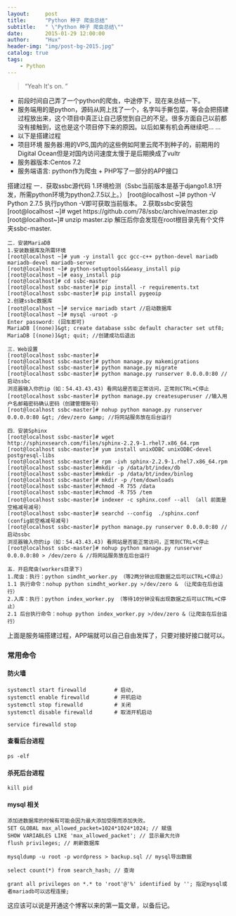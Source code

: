 ```yaml
---
layout:     post
title:      "Python 种子 爬虫总结"
subtitle:   " \"Python 种子 爬虫总结\""
date:       2015-01-29 12:00:00
author:     "Hux"
header-img: "img/post-bg-2015.jpg"
catalog: true
tags:
    - Python
---
```


> “Yeah It's on. ”

<ul>
 	<li>前段时间自己弄了一个python的爬虫，中途停下，现在来总结一下。</li>
 	<li>服务端用的是python，源码从网上找了一个，名字叫手撕包菜，等会会把搭建过程放出来，这个项目中真正让自己感觉到自己的不足。很多方面自己以前都没有接触到，这也是这个项目停下来的原因。以后如果有机会再继续吧… …</li>
 	<li>以下是搭建过程</li>
 	<li>项目环境
服务器:用的VPS,国内的这些例如阿里云爬不到种子的，前期用的Digital Ocean但是对国内访问速度太慢于是后期换成了vultr</li>
 	<li>服务器版本:Centos 7.2</li>
 	<li>服务端语言: python作为爬虫 + PHP写了一部分的APP接口</li>
</ul>
	搭建过程
	一．获取ssbc源代码
	1.环境检测（Ssbc当前版本是基于django1.8.1开发，所需python环境为python2.7.5以上。）
	[root@localhost ~]# python -V
	Python 2.7.5
	执行python -V即可获取当前版本。
	2.获取ssbc安装包
	[root@localhost ~]# wget https://github.com/78/ssbc/archive/master.zip
	[root@localhost~]# unzip master.zip
	解压后你会发现在root根目录先有个文件夹ssbc-master.

	二．安装MariaDB
	1.安装数据库及所需环境
	[root@localhost ~]# yum -y install gcc gcc-c++ python-devel mariadb mariadb-devel mariadb-server
	[root@localhost ~]# python-setuptools&&easy_install pip
	[root@localhost ~]# easy_install pip
	[root@localhost]# cd ssbc-master
	[root@localhost ssbc-master]# pip install -r requirements.txt
	[root@localhost ssbc-master]# pip install pygeoip
	2.创建ssbc数据库
	[root@localhost ~]# service mariadb start //启动数据库
	[root@localhost ~]# mysql -uroot -p
	Enter password: (回车即可)
	MariaDB [(none)]&gt; create database ssbc default character set utf8;
	MariaDB [(none)]&gt; quit; //创建成功后退出

	三．Web设置
	[root@localhost ssbc-master]#
	[root@localhost ssbc-master]# python manage.py makemigrations
	[root@localhost ssbc-master]# python manage.py migrate
	[root@localhost ssbc-master]# python manage.py runserver 0.0.0.0:80 //启动ssbc
	浏览器输入你的ip（如：54.43.43.43) 看网站是否能正常访问，正常则CTRL+C停止
	[root@localhost ssbc-master]# python manage.py createsuperuser //输入用户名邮箱密码确认密码（创建管理账号）
	[root@localhost ssbc-master]# nohup python manage.py runserver 0.0.0.0:80 &gt; /dev/zero &amp; //将网站服务放在后台运行

	四．安装Sphinx
	[root@localhost ssbc-master]# wget http://sphinxsearch.com/files/sphinx-2.2.9-1.rhel7.x86_64.rpm
	[root@localhost ssbc-master]# yum install unixODBC unixODBC-devel postgresql-libs
	[root@localhost ssbc-master]# rpm -ivh sphinx-2.2.9-1.rhel7.x86_64.rpm
	[root@localhost ssbc-master]#mkdir -p /data/bt/index/db
	[root@localhost ssbc-master]#mkdir -p /data/bt/index/binlog
	[root@localhost ssbc-master]# mkdir -p /tem/downloads
	[root@localhost ssbc-master]#chmod -R 755 /data
	[root@localhost ssbc-master]#chmod -R 755 /tem
	[root@localhost ssbc-master]# indexer -c sphinx.conf --all （all 前面是空格减号减号）
	[root@localhost ssbc-master]# searchd --config  ./sphinx.conf   (config前空格减号减号)
	[root@localhost ssbc-master]# python manage.py runserver 0.0.0.0:80 //启动ssbc 
	浏览器输入你的ip（如：54.43.43.43) 看网站是否能正常访问，正常则CTRL+C停止
	[root@localhost ssbc-master]# nohup python manage.py runserver 0.0.0.0:80 > /dev/zero & //将网站服务放在后台运行

	五．开启爬虫(workers目录下)
	1.爬虫：执行：python simdht_worker.py （等2两分钟出现数据之后可以CTRL+C停止）
	1.1 执行命令：nohup python simdht_worker.py >/dev/zero & （让爬虫在后台运行）
	2.入库：执行：python index_worker.py （等待10分钟没有出现数据之后可以CTRL+C停止）
	2.1 后台执行命令：nohup python index_worker.py >/dev/zero &（让爬虫在后台运行）
上面是服务端搭建过程，APP端就可以自己自由发挥了，只要对接好接口就可以。<br>

### 常用命令 ###
#### 防火墙 ####
    systemctl start firewalld         # 启动,
	systemctl enable firewalld        # 开机启动
	systemctl stop firewalld          # 关闭
	systemctl disable firewalld       # 取消开机启动

	service firewalld stop

#### 查看后台进程 ####
    ps -elf

#### 杀死后台进程 ####
	kill pid

#### mysql 相关 ####
	添加进数据库的时候有可能会因为最大添加受限而添加失败。
    SET GLOBAL max_allowed_packet=1024*1024*1024; // 赋值
	SHOW VARIABLES LIKE 'max_allowed_packet'; // 显示最大允许
	flush privileges; // 刷新数据库
	
	mysqldump -u root -p wordpress > backup.sql // mysql导出数据

	select count(*) from search_hash; // 查询

	grant all privileges on *.* to 'root'@'%' identified by ''; 指定mysql或者mariadb可以远程连接;


这应该可以说是开通这个博客以来的第一篇文章，以备后记。